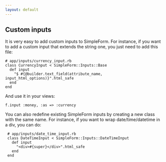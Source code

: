 ```yaml
---
layout: default
---
```


## Custom inputs

It is very easy to add custom inputs to SimpleForm. For instance, if you want to add a custom input that extends the string one, you just need to add this file:

    # app/inputs/currency_input.rb
    class CurrencyInput < SimpleForm::Inputs::Base
      def input
        "$ #{@builder.text_field(attribute_name, input_html_options)}".html_safe
      end
    end

And use it in your views:

    f.input :money, :as => :currency

You can also redefine existing SimpleForm inputs by creating a new class with the same name. For instance, if you want to wrap date/time/datetime in a div, you can do:

     # app/inputs/date_time_input.rb
     class DateTimeInput < SimpleForm::Inputs::DateTimeInput
       def input
         "<div>#{super}</div>".html_safe
       end
     end
